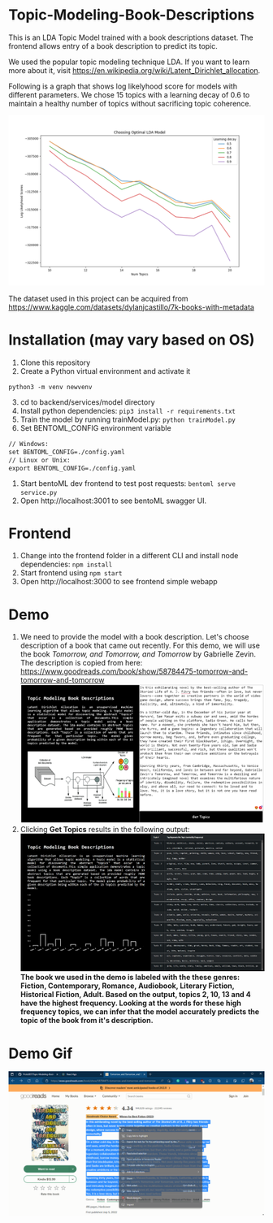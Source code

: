 # Topic-Modeling-Book-Descriptions
This is an LDA Topic Model trained with a book descriptions dataset. The frontend allows entry of a book description to predict its topic.

We used the popular topic modeling technique LDA. If you want to learn more about it, visit https://en.wikipedia.org/wiki/Latent_Dirichlet_allocation. 

Following is a graph that shows log likelyhood score for models with different parameters. We chose 15 topics with a learning decay of 0.6 to maintain a healthy number of topics without sacrificing topic coherence.

![Alt text](/backend/services/model/gridSearch.png?raw=true "gridSearch")

The dataset used in this project can be acquired from https://www.kaggle.com/datasets/dylanjcastillo/7k-books-with-metadata
# Installation (may vary based on OS)

1. Clone this repository
2. Create a Python virtual environment and activate it
```
python3 -m venv newvenv
```
3. cd to backend/services/model directory
4. Install python dependencies: `pip3 install -r requirements.txt`
5. Train the model by running trainModel.py: `python trainModel.py`
6. Set BENTOML_CONFIG environment variable
```
// Windows:
set BENTOML_CONFIG=./config.yaml
// Linux or Unix:
export BENTOML_CONFIG=./config.yaml
```
1. Start bentoML dev frontend to test post requests: `bentoml serve service.py`
2. Open http://localhost:3001 to see bentoML swagger UI.

# Frontend
1. Change into the frontend folder in a different CLI and install node dependencies: `npm install`
2. Start frontend using `npm start`
3. Open http://localhost:3000 to see frontend simple webapp

# Demo
1. We need to provide the model with a book description. Let's choose description of a book that came out recently. For this demo, we will use the book *Tomorrow, and Tomorrow, and Tomorrow* by Gabrielle Zevin. The description is copied from here: https://www.goodreads.com/book/show/58784475-tomorrow-and-tomorrow-and-tomorrow
![Alt text](/demo/input.jpg?raw=true "demo_input")
2. Clicking **Get Topics** results in the following output:
![Alt text](/demo/output.jpg?raw=true "demo_output")
**The book we used in the demo is labeled with the these genres: Fiction, Contemporary, Romance, Audiobook, Literary Fiction, Historical Fiction, Adult. Based on the output, topics 2, 10, 13 and 4 have the highest frequency. Looking at the words for these high frequency topics, we can infer that the model accurately predicts the topic of the book from it's description.**
# Demo Gif
![Alt text](/demo/demo.gif?raw=true "demo")
